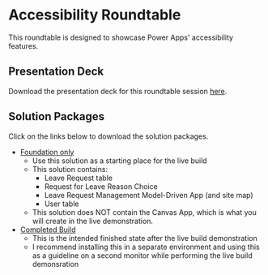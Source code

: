# Accessibility Roundtable
This roundtable is designed to showcase Power Apps' accessibility features. 

## Presentation Deck
Download the presentation deck for this roundtable session [here](https://timh.blob.core.windows.net/downloadable/Accessibility%20Roundtable.pptx?sp=r&st=2022-08-04T15:59:55Z&se=2099-08-04T23:59:55Z&sv=2021-06-08&sr=b&sig=bes%2F3tpWf%2FqQcy%2FXmFQFuWRdBzzT0S1I2ML49yMDX54%3D).

## Solution Packages
Click on the links below to download the solution packages.
- [Foundation only](https://timh.blob.core.windows.net/downloadable/TimeOffRequestFoundationAccessibility_1_0_0_1.zip?sp=r&st=2022-08-04T15:35:34Z&se=2099-08-04T23:35:34Z&sv=2021-06-08&sr=b&sig=kJR75gVcfVthUKSWvheerHxifbI17rzJPgm%2FLg1ZFCc%3D)
    - Use this solution as a starting place for the live build
    - This solution contains:
        - Leave Request table
        - Request for Leave Reason Choice
        - Leave Request Management Model-Driven App (and site map)
        - User table
    - This solution does NOT contain the Canvas App, which is what you will create in the live demonstration.
- [Completed Build](https://timh.blob.core.windows.net/downloadable/TimeOffRequestAccessibility_1_0_0_1.zip?sp=r&st=2022-08-04T15:07:53Z&se=2099-08-04T23:07:53Z&sv=2021-06-08&sr=b&sig=kNyItXSmPA49p3JwYZ00K55anhYmxRWTWmtJCdB6m68%3D)
    - This is the intended finished state after the live build demonstration
    - I recommend installing this in a separate environment and using this as a guideline on a second monitor while performing the live build demonsration